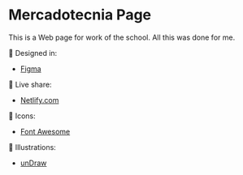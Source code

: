 # Mercadotecnia Page

This is a Web page for work of the school. All this was done for me.

:orange_book: Designed in:

- [Figma](https://www.figma.com/)

:green_book: Live share:

- [Netlify.com](https://peaceful-lumiere-88c13f.netlify.app/)

:blue_book: Icons:

- [Font Awesome](https://fontawesome.com/)

:closed_book: Illustrations:

- [unDraw](https://undraw.co/illustrations)